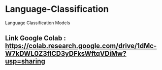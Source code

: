 # Language-Classification
Language Classification Models
## Link Google Colab : https://colab.research.google.com/drive/1dMc-W7kDWL0Z3flCD3yDFksWftqVDiMw?usp=sharing

